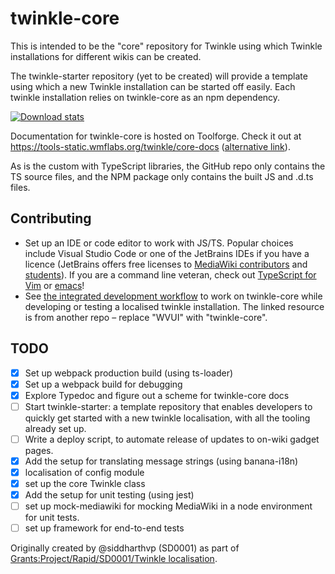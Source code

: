 # twinkle-core

This is intended to be the "core" repository for Twinkle using which Twinkle installations for different wikis can be created.

The twinkle-starter repository (yet to be created) will provide a template using which a new Twinkle installation can be started off easily. Each twinkle installation relies on twinkle-core as an npm dependency.

[![Download stats](https://nodei.co/npm/twinkle-core.png?downloads=true&downloadRank=true)](https://nodei.co/npm/twinkle-core/)

Documentation for twinkle-core is hosted on Toolforge. Check it out at https://tools-static.wmflabs.org/twinkle/core-docs ([alternative link](https://twinkle.toolforge.org/core-docs)).

As is the custom with TypeScript libraries, the GitHub repo only contains the TS source files, and the NPM package only contains the built JS and .d.ts files.

## Contributing

- Set up an IDE or code editor to work with JS/TS. Popular choices include Visual Studio Code or one of the JetBrains IDEs if you have a licence (JetBrains offers free licenses to [MediaWiki contributors](https://www.mediawiki.org/wiki/JetBrains_IDEs) and [students](https://www.jetbrains.com/community/education/#students)). If you are a command line veteran, check out [TypeScript for Vim](https://www.vimfromscratch.com/articles/setting-up-vim-for-typescript/) or [emacs](https://wikemacs.org/wiki/TypeScript)!
- See [the integrated development workflow](https://github.com/wikimedia/wvui#integrated-development-workflow) to work on twinkle-core while developing or testing a localised twinkle installation. The linked resource is from another repo – replace "WVUI" with "twinkle-core".

## TODO

- [x] Set up webpack production build (using ts-loader)
- [x] Set up a webpack build for debugging
- [x] Explore Typedoc and figure out a scheme for twinkle-core docs
- [ ] Start twinkle-starter: a template repository that enables developers to quickly get started with a new twinkle localisation, with all the tooling already set up.
- [ ] Write a deploy script, to automate release of updates to on-wiki gadget pages.
- [x] Add the setup for translating message strings (using banana-i18n)
- [x] localisation of config module
- [x] set up the core Twinkle class
- [x] Add the setup for unit testing (using jest)
- [ ] set up mock-mediawiki for mocking MediaWiki in a node environment for unit tests.
- [ ] set up framework for end-to-end tests

Originally created by @siddharthvp (SD0001) as part of [Grants:Project/Rapid/SD0001/Twinkle localisation](https://meta.wikimedia.org/wiki/Grants:Project/Rapid/SD0001/Twinkle_localisation).
